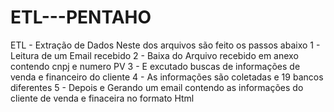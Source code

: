 # ETL---PENTAHO
ETL - Extração de Dados
Neste dos arquivos são feito os passos abaixo
1 - Leitura de um Email recebido 
2 - Baixa do Arquivo recebido em anexo contendo cnpj e numero PV
3 - E excutado buscas de informações de venda e financeiro do cliente 
4 - As informações são coletadas e 19 bancos diferentes
5 - Depois e Gerando um email contendo as informações do cliente de venda e finaceira no formato Html
